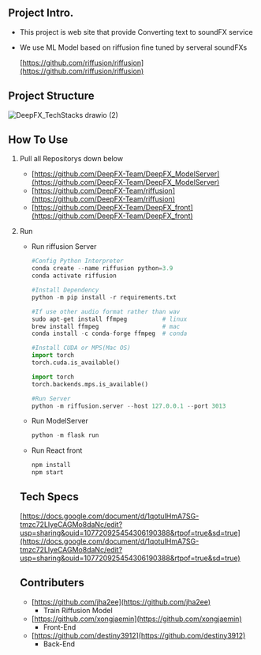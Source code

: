 ## Project Intro.

- This project is web site that provide Converting text to soundFX service
- We use ML Model based on riffusion fine tuned by serveral soundFXs
    
    [https://github.com/riffusion/riffusion](https://github.com/riffusion/riffusion)
    

## Project Structure

![DeepFX_TechStacks drawio (2)](https://user-images.githubusercontent.com/74547868/217707984-b3949df0-262e-4409-acfc-83092953d704.png)

## How To Use

1. Pull all Repositorys down below
    - [https://github.com/DeepFX-Team/DeepFX_ModelServer](https://github.com/DeepFX-Team/DeepFX_ModelServer)
    - [https://github.com/DeepFX-Team/riffusion](https://github.com/DeepFX-Team/riffusion)
    - [https://github.com/DeepFX-Team/DeepFX_front](https://github.com/DeepFX-Team/DeepFX_front)
2. Run
    - Run riffusion Server
        
        ```python
        #Config Python Interpreter
        conda create --name riffusion python=3.9
        conda activate riffusion
        
        #Install Dependency
        python -m pip install -r requirements.txt
        
        #If use other audio format rather than wav
        sudo apt-get install ffmpeg          # linux
        brew install ffmpeg                  # mac
        conda install -c conda-forge ffmpeg  # conda
        
        #Install CUDA or MPS(Mac OS)
        import torch
        torch.cuda.is_available()
        
        import torch
        torch.backends.mps.is_available()
        
        #Run Server
        python -m riffusion.server --host 127.0.0.1 --port 3013
        ```
        
    - Run ModelServer
        
        ```python
        python -m flask run
        ```
        
    - Run React front
        
        ```python
        npm install
        npm start
        ```
        
    
    ## Tech Specs
    
    [https://docs.google.com/document/d/1qotuIHmA7SG-tmzc72LIyeCAGMo8daNc/edit?usp=sharing&ouid=107720925454306190388&rtpof=true&sd=true](https://docs.google.com/document/d/1qotuIHmA7SG-tmzc72LIyeCAGMo8daNc/edit?usp=sharing&ouid=107720925454306190388&rtpof=true&sd=true)
    
    ## Contributers
    
    - [https://github.com/jha2ee](https://github.com/jha2ee)
        - Train Riffusion Model
    - [https://github.com/xongjaemin](https://github.com/xongjaemin)
        - Front-End
    - [https://github.com/destiny3912](https://github.com/destiny3912)
        - Back-End
